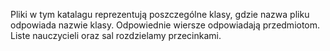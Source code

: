 Pliki w tym katalagu reprezentują poszczególne klasy, gdzie nazwa pliku odpowiada
nazwie klasy. Odpowiednie wiersze odpowiadają przedmiotom. Liste nauczycieli oraz
sal rozdzielamy przecinkami.